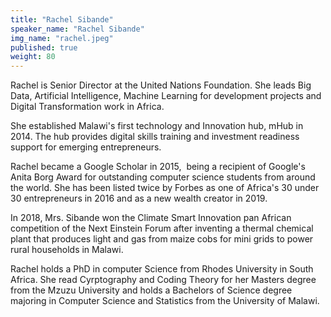 ```yaml
---
title: "Rachel Sibande"
speaker_name: "Rachel Sibande"
img_name: "rachel.jpeg"
published: true
weight: 80
---
```


Rachel is Senior Director at the United Nations Foundation. She leads Big Data, Artificial Intelligence, Machine Learning for development projects  and Digital Transformation work in Africa. 

She established Malawi's first technology and Innovation hub, mHub in 2014. The hub provides digital skills training and investment readiness support for emerging entrepreneurs.

Rachel became a Google Scholar in 2015,  being a recipient of Google's Anita Borg Award for outstanding computer science students from around the world. She has been listed twice by Forbes as one of Africa's 30 under 30 entrepreneurs in 2016 and as a new wealth creator in 2019. 

In 2018, Mrs. Sibande won the Climate Smart Innovation pan African competition of the Next Einstein Forum after inventing a thermal chemical plant that produces light and gas from maize cobs for mini grids to power rural households in Malawi. 

Rachel holds a PhD in computer Science from Rhodes University in South Africa. She read Cyrptography and Coding Theory for her Masters degree from the Mzuzu University and holds a Bachelors of Science degree majoring in Computer Science and Statistics from the University of Malawi.
